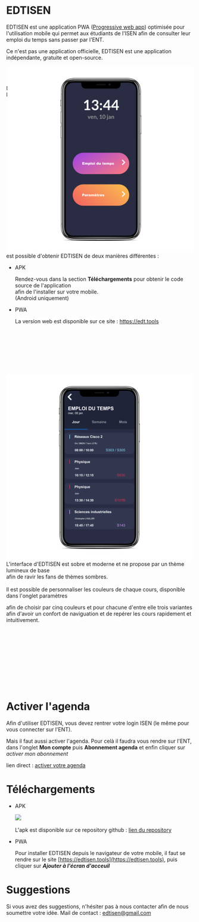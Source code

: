 # EDTISEN
EDTISEN est une application PWA ([Progressive web app](https://fr.wikipedia.org/wiki/Progressive_web_app))
optimisée pour l'utilisation mobile qui permet aux étudiants de l'ISEN afin de consulter leur emploi du temps
sans passer par l'ENT.

Ce n'est pas une application officielle, EDTISEN est une application indépendante, gratuite et open-source.

<img align="right" width="500" height="500" src="www/img/screen-home.png">
<br><br><br>
Il est possible d'obtenir EDTISEN de deux manières différentes :

* APK

  Rendez-vous dans la section **Téléchargements** pour obtenir le code source de l'application
  <br>
  afin de l'installer sur votre mobile.
  <br>
  (Android uniquement)
  
* PWA

  La version web est disponible sur ce site : https://edt.tools
<br><br><br><br><br><br><br><br>

<img align="left" width="500" height="500" src="www/img/screen-edt.png">
<br>
L'interface d'EDTISEN est sobre et moderne et ne propose par un thème lumineux de base
<br>
afin de ravir les fans de thèmes sombres.
<br><br>
Il est possible de personnaliser les couleurs de chaque cours, disponible dans l'onglet paramètres

afin de choisir par cinq couleurs et pour chacune d'entre elle trois variantes afin d'avoir
un confort de naviguation et de repérer les cours rapidement et intuitivement.

<br><br><br><br><br><br><br><br><br>
# Activer l'agenda
Afin d'utiliser EDTISEN, vous devez rentrer votre login ISEN (le même pour vous connecter sur l'ENT).

Mais il faut aussi activer l'agenda. Pour celà il faudra vous rendre sur l'ENT, dans l'onglet **Mon compte** puis **Abonnement agenda**
et enfin cliquer sur *activer mon abonnement*

lien direct : [activer votre agenda](https://web.isen-ouest.fr/uPortal/p/abonnementAgenda.ctf3/max/render.uP)

# Téléchargements
* APK

  <img src=https://build.phonegap.com/apps/3719773/badge/2229398496/android.svg />
  
  L'apk est disponible sur ce repository github : [lien du repository](https://github.com/aureliensimon/EDTISEN-apk)

* PWA

  Pour installer EDTISEN depuis le navigateur de votre mobile, il faut se rendre sur le site [https://edtisen.tools](https://edtisen.tools), puis cliquer sur ***Ajouter à l'écran d'acceuil***

# Suggestions
Si vous avez des suggestions, n'hésiter pas à nous contacter afin de nous soumettre votre idée.
Mail de contact : edtisen@gmail.com
